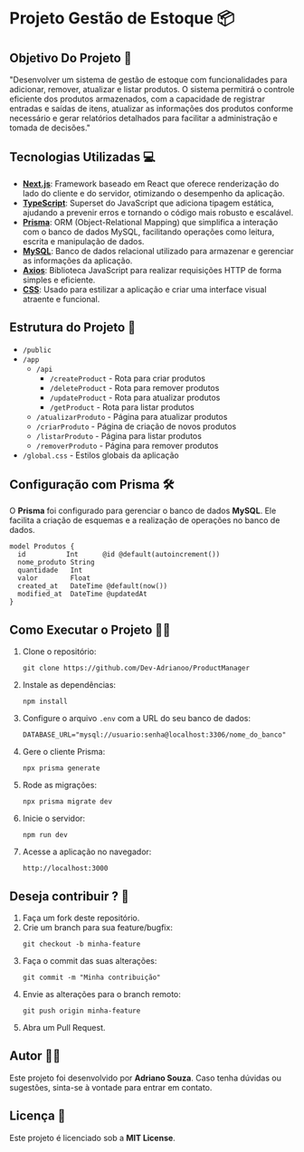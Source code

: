 <h1>Projeto Gestão de Estoque 📦 </h1>
<h2>Objetivo Do Projeto 🎯 </h2>
<p>"Desenvolver um sistema de gestão de estoque com funcionalidades para adicionar, remover, atualizar e listar produtos. O sistema permitirá o controle eficiente dos produtos armazenados, com a capacidade de registrar entradas e saídas de itens, atualizar as informações dos produtos conforme necessário e gerar relatórios detalhados para facilitar a administração e tomada de decisões."</p>
<h2>Tecnologias Utilizadas 💻 </h2>
<ul> 
  <li>
    <strong><a href="https://nextjs.org/docs">Next.js</a></strong>: Framework baseado em React que oferece renderização do lado do cliente e do servidor, otimizando o desempenho da aplicação.</li>
  <li>
    <strong><a href="https://www.typescriptlang.org/pt/docs/">TypeScript</a></strong>: Superset do JavaScript que adiciona tipagem estática, ajudando a prevenir erros e tornando o código mais robusto e escalável.</li> 
  <li>
    <strong><a href="https://www.prisma.io/docs">Prisma</a></strong>: ORM (Object-Relational Mapping) que simplifica a interação com o banco de dados MySQL, facilitando operações como leitura, escrita e manipulação de dados.
  </li> 
  <li>
    <strong><a href="https://dev.mysql.com/doc/">MySQL</a></strong>: Banco de dados relacional utilizado para armazenar e gerenciar as informações da aplicação.
  </li> 
  <li>
    <strong><a href="https://axios-http.com/docs/intro">Axios</a></strong>: Biblioteca JavaScript para realizar requisições HTTP de forma simples e eficiente.
  </li>
  <li>
    <strong><a href="https://developer.mozilla.org/pt-BR/docs/Web/CSS">CSS</a></strong>: Usado para estilizar a aplicação e criar uma interface visual atraente e funcional.</li> 
</ul>

<h2>Estrutura do Projeto 📂</h2>
<ul>
    <li><code>/public</code></li>
    <li><code>/app</code>
        <ul>
            <li><code>/api</code>
                <ul>
                    <li><code>/createProduct</code> - Rota para criar produtos</li>
                    <li><code>/deleteProduct</code> - Rota para remover produtos</li>
                    <li><code>/updateProduct</code> - Rota para atualizar produtos</li>
                    <li><code>/getProduct</code> - Rota para listar produtos</li>
                </ul>
            </li>
            <li><code>/atualizarProduto</code> - Página para atualizar produtos</li>
            <li><code>/criarProduto</code> - Página de criação de novos produtos</li>
            <li><code>/listarProduto</code> - Página para listar produtos</li>
            <li><code>/removerProduto</code> - Página para remover produtos</li>
        </ul>
    </li>
    <li><code>/global.css</code> - Estilos globais da aplicação</li>
</ul>

<h2>Configuração com Prisma 🛠️</h2>
<p>O <strong>Prisma</strong> foi configurado para gerenciar o banco de dados <strong>MySQL</strong>. Ele facilita a criação de esquemas e a realização de operações no banco de dados.</p>

<pre><code>model Produtos {
  id          Int      @id @default(autoincrement())
  nome_produto String
  quantidade   Int
  valor        Float
  created_at   DateTime @default(now())
  modified_at  DateTime @updatedAt
}
</code></pre>

<h2>Como Executar o Projeto 🏃‍♂️</h2>
<ol>
    <li>Clone o repositório:
        <pre><code>git clone https://github.com/Dev-Adrianoo/ProductManager</code></pre>
    </li>
    <li>Instale as dependências:
        <pre><code>npm install</code></pre>
    </li>
    <li>Configure o arquivo <code>.env</code> com a URL do seu banco de dados:</li>
    <pre><code>DATABASE_URL="mysql://usuario:senha@localhost:3306/nome_do_banco"
</code></pre>
    <li>Gere o cliente Prisma:
        <pre><code>npx prisma generate</code></pre>
    </li>
    <li>Rode as migrações:
        <pre><code>npx prisma migrate dev</code></pre>
    </li>
    <li>Inicie o servidor:
        <pre><code>npm run dev</code></pre>
    </li>
    <li>Acesse a aplicação no navegador:</li>
    <p><code>http://localhost:3000</code></p>
</ol>

<h2>Deseja contribuir ? 🤝 </h2>
<ol>
    <li>Faça um fork deste repositório.</li>
    <li>Crie um branch para sua feature/bugfix:
        <pre><code>git checkout -b minha-feature</code></pre>
    </li>
    <li>Faça o commit das suas alterações:
        <pre><code>git commit -m "Minha contribuição"</code></pre>
    </li>
    <li>Envie as alterações para o branch remoto:
        <pre><code>git push origin minha-feature</code></pre>
    </li>
    <li>Abra um Pull Request.</li>
</ol>

<h2>Autor 👨‍💻</h2>
<p>Este projeto foi desenvolvido por <strong>Adriano Souza</strong>. Caso tenha dúvidas ou sugestões, sinta-se à vontade para entrar em contato.</p>

<h2>Licença 📜</h2>
<p>Este projeto é licenciado sob a <strong>MIT License</strong>.</p>


